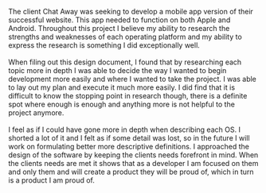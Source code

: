 The client Chat Away was seeking to develop a mobile app version of their successful website. This app needed to function on both Apple and Android. Throughout this project I believe my ability to research the strengths and weaknesses of each operating platform and my ability to express the research is something I did exceptionally well. <br/> <br/>
When filing out this design document, I found that by researching each topic more in depth I was able to decide the way I wanted to begin development more easily and where I wanted to take the project. I was able to lay out my plan and execute it much more easily. I did find that it is difficult to know the stopping point in research though, there is a definite spot where enough is enough and anything more is not helpful to the project anymore. <br/> <br/>
I feel as if I could have gone more in depth when describing each OS. I shorted a lot of it and I felt as if some detail was lost, so in the future I will work on formulating better more descriptive definitions. I approached the design of the software by keeping the clients needs forefront in mind. When the clients needs are met it shows that as a developer I am focused on them and only them and will create a product they will be proud of, which in turn is a product I am proud of. 
